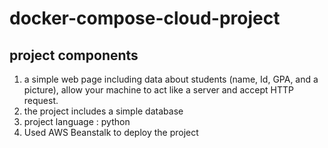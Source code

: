# docker-compose-cloud-project

## project components
1. a simple web page including data about students (name, Id, GPA, and a picture), allow your machine to act like a server and accept HTTP request. 
2. the project includes a simple database
3. project language : python
4. Used AWS Beanstalk to deploy the project
